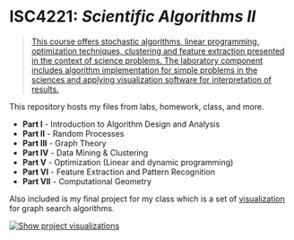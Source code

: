 # ISC4221: _Scientific Algorithms II_

>[This course offers stochastic algorithms, linear programming, optimization techniques, clustering and feature extraction presented in the context of science problems. The laboratory component includes algorithm implementation for simple problems in the sciences and applying visualization software for interpretation of results.](https://www.sc.fsu.edu/undergraduate/courses/657-isc-4221)

This repository hosts my files from labs, homework, class, and more.


- **Part I** - Introduction to Algorithm Design and Analysis
- **Part II** - Random Processes
- **Part III** - Graph Theory
- **Part IV** - Data Mining & Clustering
- **Part V** - Optimization (Linear and dynamic programming)
- **Part VI** - Feature Extraction and Pattern Recognition
- **Part VII** - Computational Geometry

Also included is my final project for my class which is a set of [visualization](https://glfmn.github.io/ISC4221/) for graph search algorithms.

[![Show project visualizations](resources/project.gif)](https://glfmn.github.io/ISC4221/)
